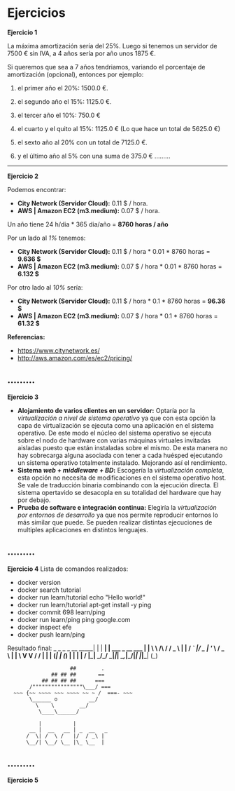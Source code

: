 # Ejercicios

__Ejercicio 1__ 

La máxima amortización sería del 25%. Luego si tenemos un servidor de 7500 € sin IVA, a 4 años sería por año unos 1875 €.

Si queremos que sea a 7 años tendriamos, variando el porcentaje de amortización (opcional), entonces por ejemplo:
1. el primer año el 20%: 1500.0 €. 

2. el segundo año el 15%: 1125.0 €.

3. el tercer año el 10%: 750.0 €

4. el cuarto y el quito al 15%: 1125.0 €
(Lo que hace un total de 5625.0 €)

5. el sexto año al 20% con un total de 7125.0 €.

6. y el último año al 5% con una suma de 375.0 €
.........
---------

__Ejercicio 2__

Podemos encontrar:
- **City Network (Servidor Cloud):** 0.11 $ / hora.
- **AWS | Amazon EC2 (m3.medium):**  0.07 $ / hora.

Un año tiene 24 h/dia * 365 dia/año = **8760 horas / año**

Por un lado al *1%* tenemos:
- **City Network (Servidor Cloud):** 0.11 $ / hora * 0.01 * 8760 horas = **9.636 $**
- **AWS | Amazon EC2 (m3.medium):** 0.07 $ / hora * 0.01 * 8760 horas = **6.132 $**

Por otro lado al *10%* sería:
- **City Network (Servidor Cloud):** 0.11 $ / hora * 0.1 * 8760 horas = **96.36 $**
- **AWS | Amazon EC2 (m3.medium):** 0.07 $ / hora * 0.1 * 8760 horas = **61.32 $**


**Referencias:**
  
  * https://www.citynetwork.es/
  * http://aws.amazon.com/es/ec2/pricing/

.........
---------
__Ejercicio 3__
- **Alojamiento de varios clientes en un servidor:** 
Optaría por la *virtualización a nivel de sistema operativo* ya que con esta opción la capa de virtualización se ejecuta como una aplicación en el sistema operativo. De este modo el núcleo del sistema operativo se ejecuta sobre el nodo de hardware con varias máquinas virtuales invitadas aisladas puesto que están instaladas sobre el mismo. De esta manera no hay sobrecarga alguna asociada con tener a cada huésped ejecutando un sistema operativo totalmente instalado. Mejorando así el rendimiento.
- **Sistema *web + middleware + BD*:**
Escogería la *virtualización completa*, esta opción no necesita de modificaciones en el sistema operativo host. Se vale de traducción binaria combinando con la ejecución directa. El sistema opertavido se desacopla en su totalidad del hardware que hay por debajo. 
- **Prueba de software e integración continua:**
Elegiría la *virtualización por entornos de desarrollo* ya que nos permite reproducir entornos lo más similar que puede. Se pueden realizar distintas ejecuciones de multiples aplicaciones en distintos lenguajes. 

.........
---------
__Ejercicio 4__
Lista de comandos realizados:
- docker version
- docker search tutorial
- docker run learn/tutorial echo "Hello world!"
- docker run learn/tutorial apt-get install -y ping
- docker commit 698 learn/ping
- docker run learn/ping ping google.com
- docker inspect efe
- docker push learn/ping

Resultado final:
              _ _       _                    _
__      _____| | |   __| | ___  _ __   ___  | |
\ \ /\ / / _ \ | |  / _` |/ _ \| '_ \ / _ \ | |
 \ V  V /  __/ | | | (_| | (_) | | | |  __/ |_|
  \_/\_/ \___|_|_|  \__,_|\___/|_| |_|\___| (_)
                                              
 
 
 
                        ##        .
                  ## ## ##       ==
               ## ## ## ##      ===
           /""""""""""""""""\___/ ===
      ~~~ {~~ ~~~~ ~~~ ~~~~ ~~ ~ /  ===- ~~~
           \______ o          __/
             \    \        __/
              \____\______/
 
              |          |
           __ |  __   __ | _  __   _
          /  \| /  \ /   |/  / _\ |
          \__/| \__/ \__ |\_ \__  |
          
.........
---------
__Ejercicio 5__
